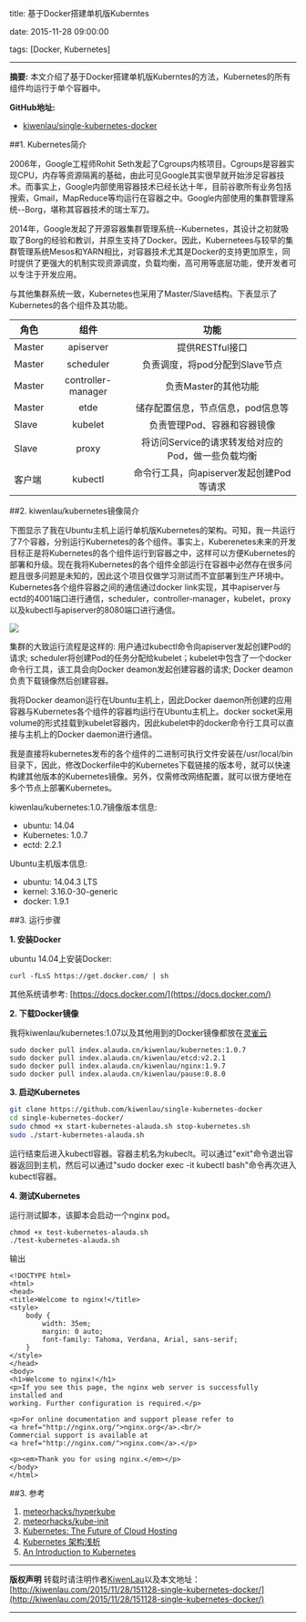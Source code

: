 title: 基于Docker搭建单机版Kuberntes

date: 2015-11-28 09:00:00

tags: [Docker, Kubernetes]

---

**摘要:** 本文介绍了基于Docker搭建单机版Kuberntes的方法，Kubernetes的所有组件均运行于单个容器中。

**GitHub地址:**
- [kiwenlau/single-kubernetes-docker](https://github.com/kiwenlau/single-kubernetes-docker)

<!-- more -->

##1. Kubernetes简介

2006年，Google工程师Rohit Seth发起了Cgroups内核项目。Cgroups是容器实现CPU，内存等资源隔离的基础，由此可见Google其实很早就开始涉足容器技术。而事实上，Google内部使用容器技术已经长达十年，目前谷歌所有业务包括搜索，Gmail，MapReduce等均运行在容器之中。Google内部使用的集群管理系统--Borg，堪称其容器技术的瑞士军刀。

2014年，Google发起了开源容器集群管理系统--Kubernetes，其设计之初就吸取了Borg的经验和教训，并原生支持了Docker。因此，Kubernetees与较早的集群管理系统Mesos和YARN相比，对容器技术尤其是Docker的支持更加原生，同时提供了更强大的机制实现资源调度，负载均衡，高可用等底层功能，使开发者可以专注于开发应用。

与其他集群系统一致，Kubernetes也采用了Master/Slave结构。下表显示了Kubernetes的各个组件及其功能。

| 角色     | 组件               | 功能                                           |
| ------- |:-----------------: | :--------------------------------------------:|
| Master  | apiserver          | 提供RESTful接口                                |
| Master  | scheduler          | 负责调度，将pod分配到Slave节点                   |
| Master  | controller-manager | 负责Master的其他功能                           |
| Master  | etde               | 储存配置信息，节点信息，pod信息等                 |
| Slave   | kubelet            | 负责管理Pod、容器和容器镜像                       |
| Slave   | proxy              | 将访问Service的请求转发给对应的Pod，做一些负载均衡  |
| 客户端   | kubectl            | 命令行工具，向apiserver发起创建Pod等请求          |


##2. kiwenlau/kubernetes镜像简介

下图显示了我在Ubuntu主机上运行单机版Kubernetes的架构。可知，我一共运行了7个容器，分别运行Kubernetes的各个组件。事实上，Kuberenetes未来的开发目标正是将Kubernetes的各个组件运行到容器之中，这样可以方便Kubernetes的部署和升级。现在我将Kubernetes的各个组件全部运行在容器中必然存在很多问题且很多问题是未知的，因此这个项目仅做学习测试而不宜部署到生产环境中。Kubernetes各个组件容器之间的通信通过docker link实现，其中apiserver与ectd的4001端口进行通信，scheduler，controller-manager，kubelet，proxy以及kubectl与apiserver的8080端口进行通信。

![](/image/151128/single-kubernetes-docker.png)

集群的大致运行流程是这样的: 用户通过kubectl命令向apiserver发起创建Pod的请求; scheduler将创建Pod的任务分配给kubelet；kubelet中包含了一个docker命令行工具，该工具会向Docker deamon发起创建容器的请求; Docker deamon负责下载镜像然后创建容器。

我将Docker deamon运行在Ubuntu主机上，因此Docker daemon所创建的应用容器与Kubernetes各个组件的容器均运行在Ubuntu主机上。docker socket采用volume的形式挂载到kubelet容器内，因此kubelet中的docker命令行工具可以直接与主机上的Docker daemon进行通信。

我是直接将kubernetes发布的各个组件的二进制可执行文件安装在/usr/local/bin目录下，因此，修改Dockerfile中的Kubernetes下载链接的版本号，就可以快速构建其他版本的Kubernetes镜像。另外，仅需修改网络配置，就可以很方便地在多个节点上部署Kubernetes。

kiwenlau/kubernetes:1.0.7镜像版本信息:

- ubuntu: 14.04
- Kubernetes: 1.0.7
- ectd: 2.2.1

Ubuntu主机版本信息:

- ubuntu: 14.04.3 LTS
- kernel: 3.16.0-30-generic
- docker: 1.9.1



##3. 运行步骤

**1. 安装Docker**

ubuntu 14.04上安装Docker: 

```
curl -fLsS https://get.docker.com/ | sh
```

其他系统请参考: [https://docs.docker.com/](https://docs.docker.com/)

**2. 下载Docker镜像**

我将kiwenlau/kubernetes:1.07以及其他用到的Docker镜像都放在[灵雀云](http://www.alauda.cn/)

```
sudo docker pull index.alauda.cn/kiwenlau/kubernetes:1.0.7
sudo docker pull index.alauda.cn/kiwenlau/etcd:v2.2.1
sudo docker pull index.alauda.cn/kiwenlau/nginx:1.9.7
sudo docker pull index.alauda.cn/kiwenlau/pause:0.8.0
```

**3. 启动Kubernetes**

```sh
git clone https://github.com/kiwenlau/single-kubernetes-docker
cd single-kubernetes-docker/
sudo chmod +x start-kubernetes-alauda.sh stop-kubernetes.sh
sudo ./start-kubernetes-alauda.sh
```

运行结束后进入kubectl容器。容器主机名为kubeclt。可以通过"exit"命令退出容器返回到主机，然后可以通过"sudo docker exec -it kubectl bash"命令再次进入kubectl容器。


**4. 测试Kubernetes**

运行测试脚本，该脚本会启动一个nginx pod。

```
chmod +x test-kubernetes-alauda.sh
./test-kubernetes-alauda.sh 
```

输出

```
<!DOCTYPE html>
<html>
<head>
<title>Welcome to nginx!</title>
<style>
    body {
        width: 35em;
        margin: 0 auto;
        font-family: Tahoma, Verdana, Arial, sans-serif;
    }
</style>
</head>
<body>
<h1>Welcome to nginx!</h1>
<p>If you see this page, the nginx web server is successfully installed and
working. Further configuration is required.</p>

<p>For online documentation and support please refer to
<a href="http://nginx.org/">nginx.org</a>.<br/>
Commercial support is available at
<a href="http://nginx.com/">nginx.com</a>.</p>

<p><em>Thank you for using nginx.</em></p>
</body>
</html>
```


##3. 参考
1. [meteorhacks/hyperkube](https://github.com/meteorhacks/hyperkube)
2. [meteorhacks/kube-init](https://github.com/meteorhacks/kube-init)
3. [Kubernetes: The Future of Cloud Hosting](https://meteorhacks.com/learn-kubernetes-the-future-of-the-cloud)
4. [Kubernetes 架构浅析](http://weibo.com/p/1001603912843031387951?hmsr=toutiao.io&utm_medium=toutiao.io&utm_source=toutiao.io)
5. [An Introduction to Kubernetes](https://www.digitalocean.com/community/tutorials/an-introduction-to-kubernetes)


***
**版权声明**
转载时请注明作者[KiwenLau](http://kiwenlau.com/)以及本文地址：
[http://kiwenlau.com/2015/11/28/151128-single-kubernetes-docker/](http://kiwenlau.com/2015/11/28/151128-single-kubernetes-docker/)
***








